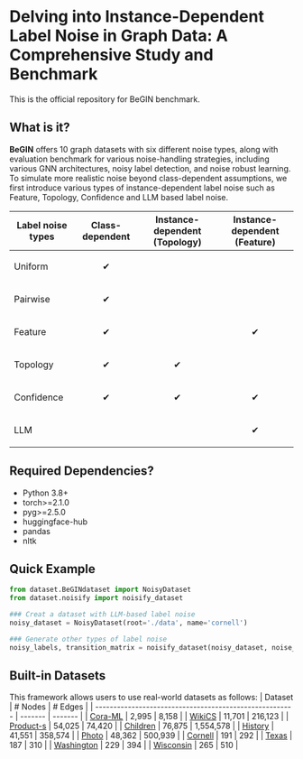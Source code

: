 # Delving into Instance-Dependent Label Noise in Graph Data: A Comprehensive Study and Benchmark 

This is the official repository for BeGIN benchmark. 


## What is it?

**BeGIN** offers 10 graph datasets with six different noise types, along with evaluation benchmark for
various noise-handling strategies, including various GNN architectures, noisy label detection, and noise robust learning.
To simulate more realistic noise beyond class-dependent assumptions, we first introduce various types of instance-dependent label noise such as Feature, Topology, Confidence and LLM based label noise.



| Label noise types     | Class-dependent | Instance-dependent (Topology) | Instance-dependent (Feature) |
| --------------------- | --------------- | ------------------ | ----------------- |
| Uniform               | <p align="center">✔</p>|     | |
| Pairwise              | <p align="center">✔</p>|     | | 
| Feature               |  <p align="center">✔</p>     |  | <p align="center">✔</p>|
| Topology              | <p align="center">✔</p>|  <p align="center">✔</p>| |
| Confidence            |<p align="center">✔</p>| <p align="center">✔</p>|<p align="center">✔</p>|
| LLM                   |   | |<p align="center">✔</p>|


## Required Dependencies?
- Python 3.8+
- torch>=2.1.0
- pyg>=2.5.0
- huggingface-hub
- pandas
- nltk



##  Quick Example

```python
from dataset.BeGINdataset import NoisyDataset
from dataset.noisify import noisify_dataset

### Creat a dataset with LLM-based label noise
noisy_dataset = NoisyDataset(root='./data', name='cornell')

### Generate other types of label noise
noisy_labels, transition_matrix = noisify_dataset(noisy_dataset, noise_type='topology')

```

## Built-in Datasets

This framework allows users to use real-world datasets as follows:
  | Dataset                                                 | # Nodes | # Edges |
  | ------------------------------------------------------- | ------- | ------- |
  | [Cora-ML](https://github.com/kimiyoung/planetoid)       | 2,995   | 8,158   |
  | [WikiCS](https://github.com/kimiyoung/planetoid)        | 11,701  | 216,123  |
  | [Product-s](https://github.com/kimiyoung/planetoid)     | 54,025   | 74,420   |
  | [Children](https://openreview.net/forum?id=S1e2agrFvS)  | 76,875   | 1,554,578     |
  | [History](https://openreview.net/forum?id=S1e2agrFvS)   | 41,551    | 358,574    |
  | [Photo](https://openreview.net/forum?id=S1e2agrFvS)     | 48,362   | 500,939  |
  | [Cornell](https://openreview.net/forum?id=S1e2agrFvS)   | 191     | 292    |
  | [Texas](https://openreview.net/forum?id=S1e2agrFvS)     | 187   | 310  |
  | [Washington](https://openreview.net/forum?id=S1e2agrFvS) | 229     | 394     |
  | [Wisconsin](https://openreview.net/forum?id=S1e2agrFvS) | 265     | 510     |